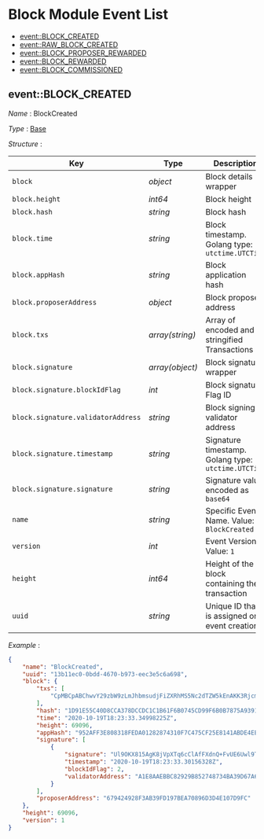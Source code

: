 # Block Module Event List
  - [event::BLOCK_CREATED](#event_block_created)
  - [event::RAW_BLOCK_CREATED](#event_raw_block_created)
  - [event::BLOCK_PROPOSER_REWARDED](#event_block_proposer_rewarded)
  - [event::BLOCK_REWARDED](#event_block_rewarded)
  - [event::BLOCK_COMMISSIONED](#event_block_commissioned)

## event::BLOCK_CREATED
*Name* : BlockCreated

*Type* : [Base](../README.md#understanding_an_event)

*Structure* : 

| Key                                | Type            | Description                                         |
| ---------------------------------- | --------------- | --------------------------------------------------- |
| `block`                            | *object*        | Block details wrapper                               |
| `block.height`                     | *int64*         | Block height                                        |
| `block.hash`                       | *string*        | Block hash                                          |
| `block.time`                       | *string*        | Block timestamp. Golang type: `utctime.UTCTime`     |
| `block.appHash`                    | *string*        | Block application hash                              |
| `block.proposerAddress`            | *object*        | Block proposer address                              |
| `block.txs`                        | *array(string)* | Array of encoded and stringified Transactions       |
| `block.signature`                  | *array(object)* | Block signature wrapper                             |
| `block.signature.blockIdFlag`      | *int*           | Block signature Flag ID                             |
| `block.signature.validatorAddress` | *string*        | Block signing validator address                     |
| `block.signature.timestamp`        | *string*        | Signature timestamp. Golang type: `utctime.UTCTime` |
| `block.signature.signature`        | *string*        | Signature value encoded as `base64`                 |
| `name`                             | *string*        | Specific Event Name. Value: `BlockCreated`          |
| `version`                          | *int*           | Event Version. Value: `1`                           |
| `height`                           | *int64*         | Height of the block containing the transaction      |
| `uuid`                             | *string*        | Unique ID that is assigned on event creation        |

*Example* :  
```json
{
    "name": "BlockCreated",
    "uuid": "13b11ec0-0bdd-4670-b973-eec3e5c6a698",
    "block": {
        "txs": [
            "CpMBCpABChwvY29zbW9zLmJhbmsudjFiZXRhMS5Nc2dTZW5kEnAKK3Rjcm8xNjV0emNyaDJ5bDgzZzhxZXF4dWVnMmc1Z3pndTU3eTNmZTNrYzMSK3Rjcm8xODRsdGEybHN5dTQ3dnd5cDJlOHptdGNhM2s1eXE4NXA2YzR2cDMaFAoIYmFzZXRjcm8SCDYwNTYxMjAyElkKUQpGCh8vY29zbW9zLmNyeXB0by5zZWNwMjU2azEuUHViS2V5EiMKIQIIi3p/bsKb7K3mIm8IJ0Lc7qYpe5MjSZeKExt1peqCBBIECgIIARirBxIEEMCaDBpAT2f5hdgcqRhtGE0McGt/FSt0RiDTpIWAgt1GeyWfZSxobgHun0MW5OxAJ8IQi5ME5CbEHJBJpPH8aeOBEx35Vw=="
        ],
        "hash": "1D91E55C40D8CCA378DCCDC1C1B61F6B0745CD99F6B0B7875A93916305F4DFE3",
        "time": "2020-10-19T18:23:33.34998225Z",
        "height": 69096,
        "appHash": "952AFF3E808318FEDA01282874310F7C475CF25E8141ABDE4EE23B367092BED2",
        "signature": [
            {
                "signature": "Ul9OKX815AgK8jVpXTq6cClAfFXdnQ+FvUE6Uwl9TlEVqnijZKEzj1CrWT9FMAQEItIjNPrGHSTJdZQswyw2Cg==",
                "timestamp": "2020-10-19T18:23:33.30156328Z",
                "blockIdFlag": 2,
                "validatorAddress": "A1E8AAEBBC82929B852748734BA39D67A62F201B"
            }
        ],
        "proposerAddress": "679424928F3AB39FD197BEA70896D3D4E107D9FC"
    },
    "height": 69096,
    "version": 1
}
```